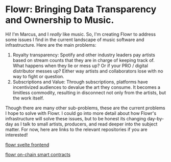# Flowr: Bringing Data Transparency and Ownership to Music.
Hi! I'm Marcus, and I *really* like music. So, I'm creating Flowr to address some issues I find in the current landscape of music software and infrastructure. Here are the main problems:
1. Royalty transparency: Spotify and other industry leaders pay artists based on stream counts that they are in charge of keeping track of. What happens when they lie or mess up? Or if your PRO / digital distributor messes up? Either way artists and collaborators lose with no way to fight or question.
2. Subscriptions and Value: Through subscriptions, platforms have incentivized audiences to devalue the art they consume. It becomes a limitless commodity, resulting in disconnect not only from the artists, but the work itself.

Though there are many other sub-problems, these are the current problems I hope to solve with Flowr. I could go into more detail about how Flowr's infrastructure will solve these issues, but to be honest its changing day-by-day as I talk to small artists, producers, and read deeper into the subject matter. For now, here are links to the relevant repositories if you are interested!

[flowr svelte frontend](https://github.com/marcusnglee/sv-flowr-frontend)

[flowr on-chain smart contracts](https://github.com/marcusnglee/flowr-smart-contract)
